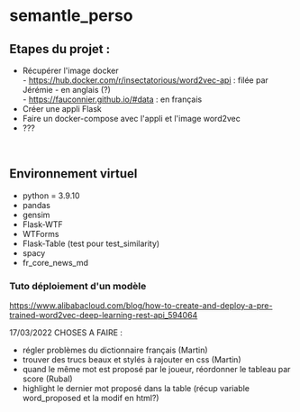 # semantle_perso

## Etapes du projet :<br>
- Récupérer l'image docker <br>
        - https://hub.docker.com/r/insectatorious/word2vec-api : filée par Jérémie - en anglais (?) <br>
        - https://fauconnier.github.io/#data : en français <br>
- Créer une appli Flask
- Faire un docker-compose avec l'appli et l'image word2vec <br>
- ???
<br>

## Environnement virtuel
- python = 3.9.10
- pandas
- gensim
- Flask-WTF
- WTForms
- Flask-Table (test pour test_similarity)
- spacy
- fr_core_news_md


### Tuto déploiement d'un modèle
https://www.alibabacloud.com/blog/how-to-create-and-deploy-a-pre-trained-word2vec-deep-learning-rest-api_594064



17/03/2022
CHOSES A FAIRE : 
 - régler problèmes du dictionnaire français (Martin)
 - trouver des trucs beaux et stylés à rajouter en css (Martin)
 - quand le même mot est proposé par le joueur, réordonner le tableau par score (Rubal)
 - highlight le dernier mot proposé dans la table (récup variable word_proposed et la modif en html?)
